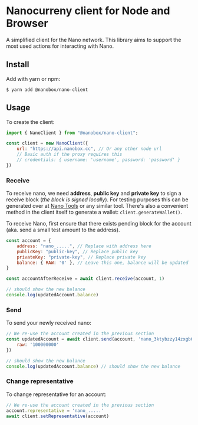 # Nanocurreny client for Node and Browser

A simplified client for the Nano network. This library aims to support the most used actions for interacting
with Nano.


## Install

Add with yarn or npm:

    $ yarn add @nanobox/nano-client

## Usage

To create the client:

```javascript
import { NanoClient } from "@nanobox/nano-client";

const client = new NanoClient({
    url: "https://api.nanobox.cc", // Or any other node url
    // Basic auth if the proxy requires this
    // credentials: { username: 'username', password: 'password' }
})
```

### Receive

To receive nano, we need **address**, **public key** and **private key** to sign a receive block (_the block is signed
locally_). For testing purposes this can be generated over at [Nano Tools](https://nanoo.tools/key-address-seed-converter) or any similar tool. There's
also a convenient method in the client itself to generate a wallet: `client.generateWallet()`.

To receive Nano, first ensure that there exists pending block for the account (aka. send a small test amount to the address).

```javascript
const account = {
    address: "nano_.....", // Replace with address here
    publicKey: "public-key", // Replace public key
    privateKey: "private-key", // Replace private key
    balance: { RAW: '0' }, // Leave this one, balance will be updated
}

const accountAfterReceive = await client.receive(account, 1)

// should show the new balance
console.log(updatedAccount.balance) 
```

### Send

To send your newly received nano:

```javascript
// We re-use the account created in the previous section
const updatedAccount = await client.send(account, 'nano_3ktybzzy14zxgb6osbhcc155pwk7osbmf5gbh5fo73bsfu9wuiz54t1uozi1', {
    raw: '100000000'
})

// should show the new balance
console.log(updatedAccount.balance) // should show the new balance
```


### Change representative

To change representative for an account:

```javascript
// We re-use the account created in the previous section
account.representative = 'nano_.....'
await client.setRepresentative(account)
```
